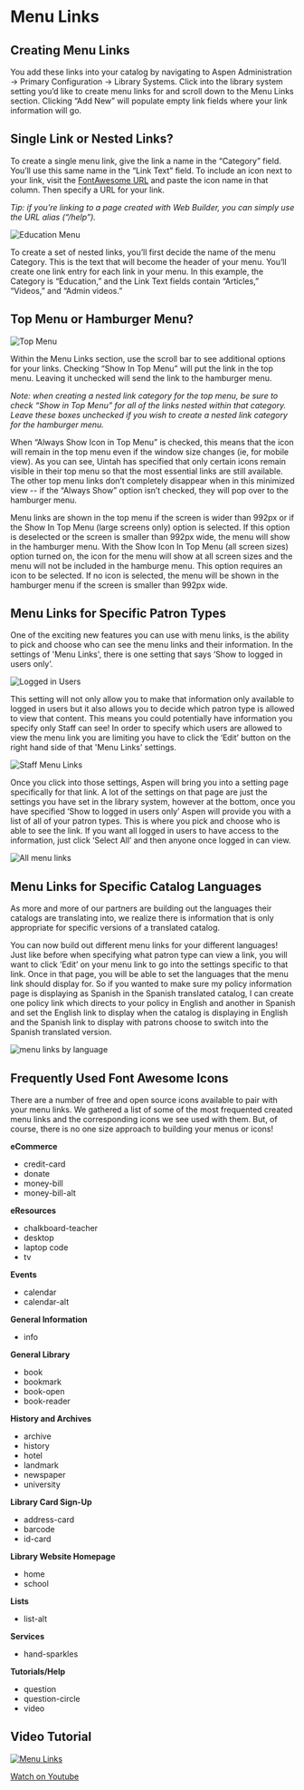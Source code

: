 # Menu Links

## Creating Menu Links

You add these links into your catalog by navigating to Aspen Administration -> Primary Configuration -> Library Systems. Click into the library system setting you’d like to create menu links for and scroll down to the Menu Links section. Clicking “Add New” will populate empty link fields where your link information will go.

## Single Link or Nested Links?

To create a single menu link, give the link a name in the “Category” field. You’ll use this same name in the “Link Text” field. To include an icon next to your link, visit the [FontAwesome URL](https://fontawesome.com/v5/cheatsheet/free/solid) and paste the icon name in that column. Then specify a URL for your link. 

*Tip: if you’re linking to a page created with Web Builder, you can simply use the URL alias (“/help”).*

![Education Menu](educationmenulink.png)

To create a set of nested links, you’ll first decide the name of the menu Category. This is the text that will become the header of your menu. You’ll create one link entry for each link in your menu. In this example, the Category is “Education,” and the Link Text fields contain “Articles,” “Videos,” and “Admin videos.”

## Top Menu or Hamburger Menu?

![Top Menu](topmenu.png)

Within the Menu Links section, use the scroll bar to see additional options for your links. Checking “Show In Top Menu” will put the link in the top menu. Leaving it unchecked will send the link to the hamburger menu.

*Note: when creating a nested link category for the top menu, be sure to check “Show in Top Menu” for all of the links nested within that category. Leave these boxes unchecked if you wish to create a nested link category for the hamburger menu.*

When “Always Show Icon in Top Menu” is checked, this means that the icon will remain in the top menu even if the window size changes (ie, for mobile view). As you can see, Uintah has specified that only certain icons remain visible in their top menu so that the most essential links are still available. The other top menu links don’t completely disappear when in this minimized view -- if the “Always Show” option isn’t checked, they will pop over to the hamburger menu.

Menu links are shown in the top menu if the screen is wider than 992px or if the Show In Top Menu (large screens only) option is selected. 
If this option is deselected or the screen is smaller than 992px wide, the menu will show in the hamburger menu.
With the Show Icon In Top Menu (all screen sizes) option turned on, the icon for the menu will show at all screen sizes and the menu will not be included in the hamburge menu. This option requires an icon to be selected.  If no icon is selected, the menu will be shown in the hamburger menu if the screen is smaller than 992px wide.

## Menu Links for Specific Patron Types

One of the exciting new features you can use with menu links, is the ability to pick and choose who can see the menu links and their information. In the settings of 'Menu Links', there is one setting that says ‘Show to logged in users only’.  

![Logged in Users](showtologgedinusers.png)

This setting will not only allow you to make that information only available to logged in users but it also allows you to decide which patron type is allowed to view that content. This means you could potentially have information you specify only Staff can see! In order to specify which users are allowed to view the menu link you are limiting you have to click the ‘Edit’ button on the right hand side of that 'Menu Links’ settings.

![Staff Menu Links](menulinksstaff.png)

Once you click into those settings, Aspen will bring you into a setting page specifically for that link. A lot of the settings on that page are just the settings you have set in the library system, however at the bottom, once you have specified ‘Show to logged in users only’ Aspen will provide you with a list of all of your patron types. This is where you pick and choose who is able to see the link. If you want all logged in users to have access to the information, just click ‘Select All’ and then anyone once logged in can view. 

![All menu links](selectallmenulinks.png)

## Menu Links for Specific Catalog Languages

As more and more of our partners are building out the languages their catalogs are translating into, we realize there is information that is only appropriate for specific versions of a translated catalog.

You can now build out different menu links for your different languages! Just like before when specifying what patron type can view a link, you will want to click ‘Edit’ on your menu link to go into the settings specific to that link. Once in that page, you will be able to set the languages that the menu link should display for. So if you wanted to make sure my policy information page is displaying as Spanish in the Spanish translated catalog, I can create one policy link which directs to your policy in English and another in Spanish and set the English link to display when the catalog is displaying in English and the Spanish link to display with patrons choose to switch into the Spanish translated version. 


![menu links by language](menulinklanguages.png)


## Frequently Used Font Awesome Icons

There are a number of free and open source icons available to pair with your menu links. We gathered a list of some of the most frequented created menu links and the corresponding icons we see used with them. But, of course, there is no one size approach to building your menus or icons!

**eCommerce**
- credit-card
- donate
- money-bill
- money-bill-alt

**eResources**
- chalkboard-teacher
- desktop
- laptop code
- tv

**Events**
- calendar
- calendar-alt

**General Information**
- info

**General Library**
- book
- bookmark
- book-open
- book-reader

**History and Archives**
- archive
- history 
- hotel
- landmark
- newspaper
- university

**Library Card Sign-Up**
- address-card
- barcode
- id-card

**Library Website Homepage**
- home
- school

**Lists**
- list-alt

**Services**
- hand-sparkles

**Tutorials/Help**
- question
- question-circle
- video


## Video Tutorial

[![Menu Links](/manual/images/Menu-Links.jpg)](https://youtu.be/5Y6T5G2M-e0)

[Watch on Youtube](https://youtu.be/5Y6T5G2M-e0)
